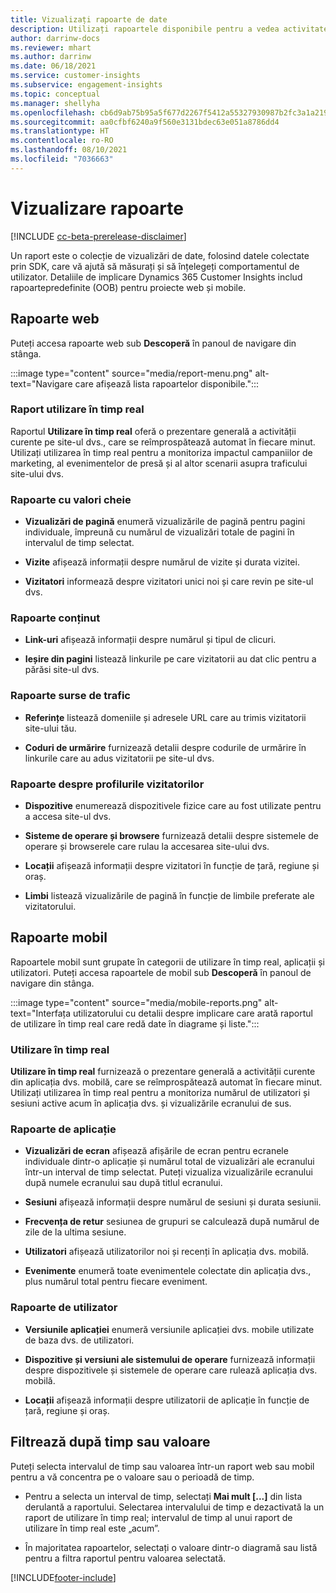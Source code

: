 ```yaml
---
title: Vizualizați rapoarte de date
description: Utilizați rapoartele disponibile pentru a vedea activitatea în timp real pe site-ul dvs.
author: darrinw-docs
ms.reviewer: mhart
ms.author: darrinw
ms.date: 06/18/2021
ms.service: customer-insights
ms.subservice: engagement-insights
ms.topic: conceptual
ms.manager: shellyha
ms.openlocfilehash: cb6d9ab75b95a5f677d2267f5412a55327930987b2fc3a1a21958633a8116bd2
ms.sourcegitcommit: aa0cfbf6240a9f560e3131bdec63e051a8786dd4
ms.translationtype: HT
ms.contentlocale: ro-RO
ms.lasthandoff: 08/10/2021
ms.locfileid: "7036663"
---
```

# <a name="view-reports"></a>Vizualizare rapoarte

[!INCLUDE [cc-beta-prerelease-disclaimer](includes/cc-beta-prerelease-disclaimer.md)]

Un raport este o colecție de vizualizări de date, folosind datele colectate prin SDK, care vă ajută să măsurați și să înțelegeți comportamentul de utilizator. Detaliile de implicare Dynamics 365 Customer Insights includ rapoartepredefinite (OOB) pentru proiecte web și mobile.  

## <a name="web-reports"></a>Rapoarte web

Puteți accesa rapoarte web sub **Descoperă** în panoul de navigare din stânga.

:::image type="content" source="media/report-menu.png" alt-text="Navigare care afișează lista rapoartelor disponibile.":::

### <a name="real-time-usage-report"></a>Raport utilizare în timp real

Raportul **Utilizare în timp real** oferă o prezentare generală a activității curente pe site-ul dvs., care se reîmprospătează automat în fiecare minut. Utilizați utilizarea în timp real pentru a monitoriza impactul campaniilor de marketing, al evenimentelor de presă și al altor scenarii asupra traficului site-ului dvs.

### <a name="key-metrics-reports"></a>Rapoarte cu valori cheie

- **Vizualizări de pagină** enumeră vizualizările de pagină pentru pagini individuale, împreună cu numărul de vizualizări totale de pagini în intervalul de timp selectat.

- **Vizite** afișează informații despre numărul de vizite și durata vizitei.

- **Vizitatori** informează despre vizitatori unici noi și care revin pe site-ul dvs.

### <a name="content-reports"></a>Rapoarte conținut

- **Link-uri** afișează informații despre numărul și tipul de clicuri.

- **Ieșire din pagini** listează linkurile pe care vizitatorii au dat clic pentru a părăsi site-ul dvs.

### <a name="traffic-sources-reports"></a>Rapoarte surse de trafic

- **Referințe** listează domeniile și adresele URL care au trimis vizitatorii site-ului tău.

- **Coduri de urmărire** furnizează detalii despre codurile de urmărire în linkurile care au adus vizitatorii pe site-ul dvs.

### <a name="visitor-profiles-reports"></a>Rapoarte despre profilurile vizitatorilor

- **Dispozitive** enumerează dispozitivele fizice care au fost utilizate pentru a accesa site-ul dvs.

- **Sisteme de operare și browsere** furnizează detalii despre sistemele de operare și browserele care rulau la accesarea site-ului dvs.

- **Locații** afișează informații despre vizitatori în funcție de țară, regiune și oraș.

- **Limbi** listează vizualizările de pagină în funcție de limbile preferate ale vizitatorului.

## <a name="mobile-reports"></a>Rapoarte mobil

Rapoartele mobil sunt grupate în categorii de utilizare în timp real, aplicații și utilizatori. Puteți accesa rapoartele de mobil sub **Descoperă** în panoul de navigare din stânga.   

:::image type="content" source="media/mobile-reports.png" alt-text="Interfața utilizatorului cu detalii despre implicare care arată raportul de utilizare în timp real care redă date în diagrame și liste.":::   

### <a name="real-time-usage"></a>Utilizare în timp real

**Utilizare în timp real** furnizează o prezentare generală a activității curente din aplicația dvs. mobilă, care se reîmprospătează automat în fiecare minut. Utilizați utilizarea în timp real pentru a monitoriza numărul de utilizatori și sesiuni active acum în aplicația dvs. și vizualizările ecranului de sus.

### <a name="app-reports"></a>Rapoarte de aplicație

- **Vizualizări de ecran** afișează afișările de ecran pentru ecranele individuale dintr-o aplicație și numărul total de vizualizări ale ecranului într-un interval de timp selectat. Puteți vizualiza vizualizările ecranului după numele ecranului sau după titlul ecranului.

- **Sesiuni** afișează informații despre numărul de sesiuni și durata sesiunii.

- **Frecvența de retur** sesiunea de grupuri se calculează după numărul de zile de la ultima sesiune.

- **Utilizatori** afișează utilizatorilor noi și recenți în aplicația dvs. mobilă.

- **Evenimente** enumeră toate evenimentele colectate din aplicația dvs., plus numărul total pentru fiecare eveniment.

### <a name="user-reports"></a>Rapoarte de utilizator

- **Versiunile aplicației** enumeră versiunile aplicației dvs. mobile utilizate de baza dvs. de utilizatori.

- **Dispozitive și versiuni ale sistemului de operare** furnizează informații despre dispozitivele și sistemele de operare care rulează aplicația dvs. mobilă.

- **Locații** afișează informații despre utilizatorii de aplicație în funcție de țară, regiune și oraș.

## <a name="filter-by-time-or-value"></a>Filtrează după timp sau valoare

Puteți selecta intervalul de timp sau valoarea într-un raport web sau mobil pentru a vă concentra pe o valoare sau o perioadă de timp. 

- Pentru a selecta un interval de timp, selectați **Mai mult [...]** din lista derulantă a raportului. Selectarea intervalului de timp e dezactivată la un raport de utilizare în timp real; intervalul de timp al unui raport de utilizare în timp real este „acum”.

- În majoritatea rapoartelor, selectați o valoare dintr-o diagramă sau listă pentru a filtra raportul pentru valoarea selectată.

[!INCLUDE[footer-include](../includes/footer-banner.md)]